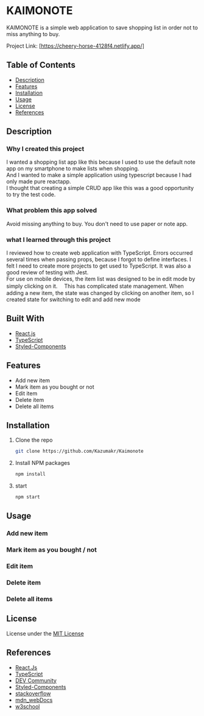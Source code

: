 # KAIMONOTE

KAIMONOTE is a simple web application to save shopping list in order not to miss anything to buy.

Project Link: [https://cheery-horse-4128f4.netlify.app/]

## Table of Contents

- [Description](#description)
- [Features](#features)
- [Installation](#installation)
- [Usage](#usage)
- [License](#license)
- [References](#references)

## Description

### Why I created this project

I wanted a shopping list app like this because I used to use the default note app on my smartphone to make lists when shopping.  
And I wanted to make a simple application using typescript because I had only made pure reactapp.  
I thought that creating a simple CRUD app like this was a good opportunity to try the test code.

### What problem this app solved

Avoid missing anything to buy.
You don't need to use paper or note app.

### what I learned through this project

I reviewed how to create web application with TypeScript. Errors occurred several times when passing props, because I forgot to define interfaces. I felt I need to create more projects to get used to TypeScript. It was also a good review of testing with Jest.  
For use on mobile devices, the item list was designed to be in edit mode by simply clicking on it.　 This has complicated state management. When adding a new item, the state was changed by clicking on another item, so I created state for switching to edit and add new mode

## Built With

- [React.js](https://reactjs.org/)
- [TypeScript](https://www.typescriptlang.org/)
- [Styled-Components](https://styled-components.com/)

## Features

- Add new item
- Mark item as you bought or not
- Edit item
- Delete item
- Delete all items

## Installation

1. Clone the repo
   ```sh
   git clone https://github.com/Kazumakr/Kaimonote
   ```
2. Install NPM packages
   ```sh
   npm install
   ```
3. start
   ```sh
   npm start
   ```

## Usage

### Add new item

### Mark item as you bought / not

### Edit item

### Delete item

### Delete all items

## License

License under the [MIT License](LICENSE)

## References

- [React.Js](https://reactjs.org/)
- [TypeScript](https://www.typescriptlang.org/)
- [DEV Community](https://dev.to/)
- [Styled-Components](https://styled-components.com/)
- [stackoverflow](https://stackoverflow.com/)
- [mdn_webDocs](https://developer.mozilla.org/)
- [w3school](https://www.w3schools.com/)
